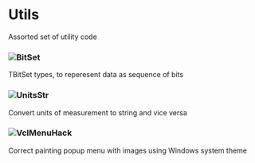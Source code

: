 # Utils
Assorted set of utility code

### ![BitSet](./BitSet)
TBitSet types, to reperesent data as sequence of bits
### ![UnitsStr](./UnitsStr)
Convert units of measurement to string and vice versa
### ![VclMenuHack](./VclMenuHack)
Correct painting popup menu with images using Windows system theme
